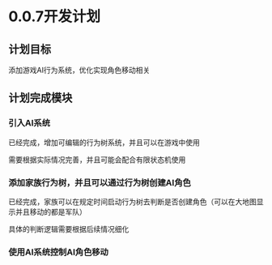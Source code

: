 ﻿# 0.0.7开发计划

## 计划目标

添加游戏AI行为系统，优化实现角色移动相关

## 计划完成模块

### 引入AI系统

已经完成，增加可编辑的行为树系统，并且可以在游戏中使用

需要根据实际情况完善，并且可能会配合有限状态机使用

### 添加家族行为树，并且可以通过行为树创建AI角色

已经完成，家族可以在规定时间启动行为树去判断是否创建角色（可以在大地图显示并且移动的都是军队）

具体的判断逻辑需要根据后续情况细化

### 使用AI系统控制AI角色移动